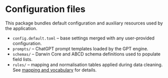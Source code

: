# Configuration files

This package bundles default configuration and auxiliary resources used by the
application.

- `config.default.toml` – base settings merged with any user-provided
  configuration.
- `prompts/` – ChatGPT prompt templates loaded by the GPT engine.
- `schemas/` – Darwin Core and ABCD schema definitions used to populate field
  lists.
- `rules/` – mapping and normalisation tables applied during data cleaning.
  See [mapping and vocabulary](../docs/mapping_and_vocabulary.md) for details.
